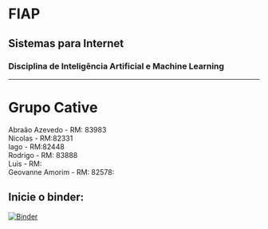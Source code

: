 # FIAP

## Sistemas para Internet

### Disciplina de Inteligência Artificial e Machine Learning

---

# Grupo Cative

Abraão Azevedo - RM: 83983 \
Nicolas - RM:82331 \
Iago - RM:82448 \
Rodrigo - RM: 83888 \
Luis - RM: \
Geovanne Amorim - RM: 82578:

## Inicie o binder:

[![Binder](https://mybinder.org/badge_logo.svg)](https://mybinder.org/v2/gh/azabraao/IA-avaliacao-01/master)
